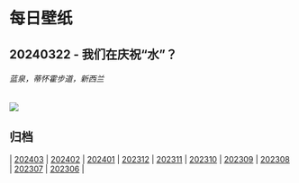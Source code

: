 # 每日壁纸

## 20240322 - 我们在庆祝“水”？

###### 蓝泉，蒂怀霍步道，新西兰

![](https://www.bing.com/th?id=OHR.WaikatoWater_ZH-CN0417438809_UHD.jpg)

## 归档

| [202403](/202403/README.md)
| [202402](/202402/README.md)
| [202401](/202401/README.md)
| [202312](/202312/README.md)
| [202311](/202311/README.md)
| [202310](/202310/README.md)
| [202309](/202309/README.md)
| [202308](/202308/README.md)
| [202307](/202307/README.md)
| [202306](/202306/README.md)
|